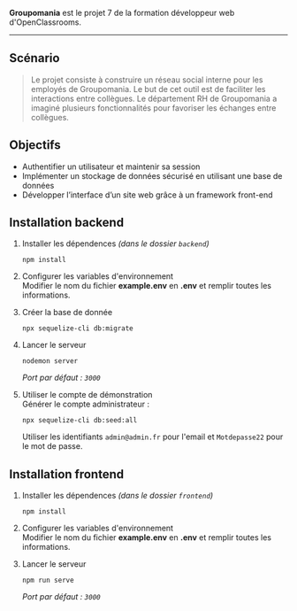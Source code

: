 **Groupomania**  est le projet 7 de la formation développeur web d'OpenClassrooms.

----------

## [](https://github.com/dimitrifiacre/Groupomania#sc%C3%A9nario)Scénario

> Le projet consiste à construire un réseau social interne pour les employés de Groupomania. Le but de cet outil est de faciliter les interactions entre collègues. Le département RH de Groupomania a imaginé plusieurs fonctionnalités pour favoriser les échanges entre collègues.

## [](https://github.com/dimitrifiacre/Groupomania#objectifs)Objectifs

-   Authentifier un utilisateur et maintenir sa session
-   Implémenter un stockage de données sécurisé en utilisant une base de données
-   Développer l’interface d’un site web grâce à un framework front-end

## [](https://github.com/dimitrifiacre/Groupomania#installation-backend)Installation backend

1.  Installer les dépendences  _(dans le dossier  `backend`)_
    
    ```
    npm install
    
    ```
    
2.  Configurer les variables d'environnement  
    Modifier le nom du fichier  **example.env**  en  **.env**  et remplir toutes les informations.
3.  Créer la base de donnée
    
    ```
    npx sequelize-cli db:migrate
    
    ```
    
4.  Lancer le serveur
    
    ```
    nodemon server
    
    ```
    
    _Port par défaut :  `3000`_
5.  Utiliser le compte de démonstration  
    Générer le compte administrateur :
    
    ```
    npx sequelize-cli db:seed:all
    
    ```
    
    Utiliser les identifiants  `admin@admin.fr`  pour l'email et  `Motdepasse22`  pour le mot de passe.
    
    

## [](https://github.com/dimitrifiacre/Groupomania#installation-frontend)Installation frontend

1.  Installer les dépendences  _(dans le dossier  `frontend`)_
    
    ```
    npm install
    
    ```
    
2.  Configurer les variables d'environnement  
    Modifier le nom du fichier  **example.env**  en  **.env**  et remplir toutes les informations.
3.  Lancer le serveur
    
    ```
    npm run serve
    
    ```
    
    _Port par défaut :  `3000`_
